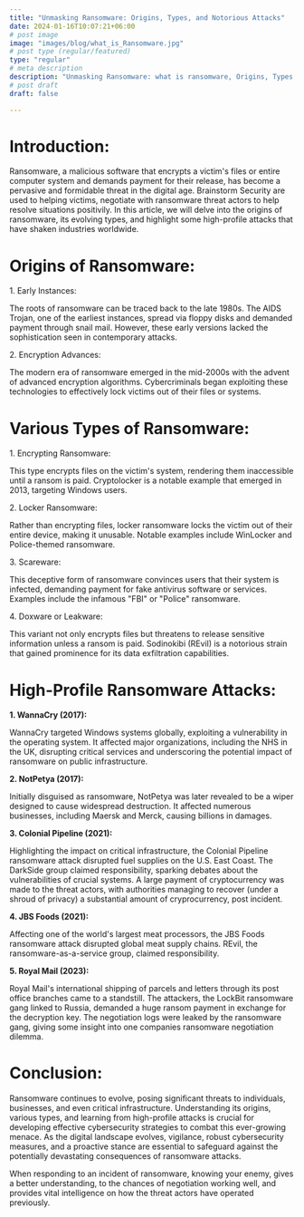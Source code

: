 ```yaml
---
title: "Unmasking Ransomware: Origins, Types, and Notorious Attacks"
date: 2024-01-16T10:07:21+06:00
# post image
image: "images/blog/what_is_Ransomware.jpg"
# post type (regular/featured)
type: "regular"
# meta description
description: "Unmasking Ransomware: what is ransomware, Origins, Types, and Notorious Attacks in the UK and globally"
# post draft
draft: false

---
```


# Introduction:

Ransomware, a malicious software that encrypts a victim's files or
entire computer system and demands payment for their release, has become
a pervasive and formidable threat in the digital age. Brainstorm Security 
are used to helping victims, negotiate with ransomware threat actors to help resolve situations positivily.
In this article, we will delve into the origins of ransomware, its evolving types, and
highlight some high-profile attacks that have shaken industries worldwide.

# Origins of Ransomware:

1\. Early Instances:

The roots of ransomware can be traced back to the late 1980s. The AIDS
Trojan, one of the earliest instances, spread via floppy disks and
demanded payment through snail mail. However, these early versions
lacked the sophistication seen in contemporary attacks.

2\. Encryption Advances:

The modern era of ransomware emerged in the mid-2000s with the advent of
advanced encryption algorithms. Cybercriminals began exploiting these
technologies to effectively lock victims out of their files or systems.

# 

# Various Types of Ransomware:

1\. Encrypting Ransomware:

This type encrypts files on the victim\'s system, rendering them
inaccessible until a ransom is paid. Cryptolocker is a notable example
that emerged in 2013, targeting Windows users.

2\. Locker Ransomware:

Rather than encrypting files, locker ransomware locks the victim out of
their entire device, making it unusable. Notable examples include
WinLocker and Police-themed ransomware.

3\. Scareware:

This deceptive form of ransomware convinces users that their system is
infected, demanding payment for fake antivirus software or services.
Examples include the infamous \"FBI\" or \"Police\" ransomware.

4\. Doxware or Leakware:

This variant not only encrypts files but threatens to release sensitive
information unless a ransom is paid. Sodinokibi (REvil) is a notorious
strain that gained prominence for its data exfiltration capabilities.

# High-Profile Ransomware Attacks:

**1. WannaCry (2017):**

WannaCry targeted Windows systems globally, exploiting a vulnerability
in the operating system. It affected major organizations, including the
NHS in the UK, disrupting critical services and underscoring the
potential impact of ransomware on public infrastructure.

**2. NotPetya (2017):**

Initially disguised as ransomware, NotPetya was later revealed to be a
wiper designed to cause widespread destruction. It affected numerous
businesses, including Maersk and Merck, causing billions in damages.

**3. Colonial Pipeline (2021):**

Highlighting the impact on critical infrastructure, the Colonial
Pipeline ransomware attack disrupted fuel supplies on the U.S. East
Coast. The DarkSide group claimed responsibility, sparking debates about
the vulnerabilities of crucial systems. A large payment of
cryptocurrency was made to the threat actors, with authorities managing
to recover (under a shroud of privacy) a substantial amount of
cryprocurrency, post incident.

**4. JBS Foods (2021):**

Affecting one of the world\'s largest meat processors, the JBS Foods
ransomware attack disrupted global meat supply chains. REvil, the
ransomware-as-a-service group, claimed responsibility.

**5. Royal Mail (2023):**

Royal Mail's international shipping of parcels and letters through its
post office branches came to a standstill. The attackers, the LockBit
ransomware gang linked to Russia, demanded a huge ransom payment in
exchange for the decryption key. The negotiation logs were leaked by the
ransomware gang, giving some insight into one companies ransomware
negotiation dilemma.

# Conclusion:

Ransomware continues to evolve, posing significant threats to
individuals, businesses, and even critical infrastructure. Understanding
its origins, various types, and learning from high-profile attacks is
crucial for developing effective cybersecurity strategies to combat this
ever-growing menace. As the digital landscape evolves, vigilance, robust
cybersecurity measures, and a proactive stance are essential to
safeguard against the potentially devastating consequences of ransomware
attacks.

When responding to an incident of ransomware, knowing your enemy, gives
a better understanding, to the chances of negotiation working well, and
provides vital intelligence on how the threat actors have operated
previously.
